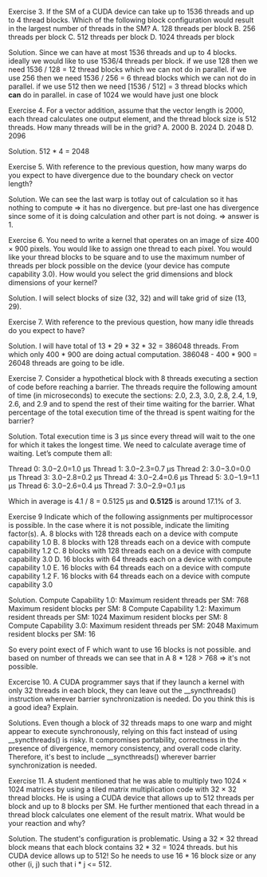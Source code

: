 Exercise 3.
If the SM of a CUDA device can take up to 1536 threads and up to 4 thread
blocks. Which of the following block configuration would result in the largest
number of threads in the SM?
A. 128 threads per block
B. 256 threads per block
C. 512 threads per block
D. 1024 threads per block

Solution.
Since we can have at most 1536 threads and up to 4 blocks. ideally we would like to use 1536/4 threads per block.
if we use 128 then we need 1536 / 128 = 12 thread blocks which we can not do in parallel.
if we use 256 then we need 1536 / 256 = 6 thread blocks which we can not do in parallel.
if we use 512 then we need [1536 / 512] = 3 thread blocks which **can** do in parallel.
in case of 1024 we would have just one block

Exercise 4.
For a vector addition, assume that the vector length is 2000, each thread
calculates one output element, and the thread block size is 512 threads. How
many threads will be in the grid?
A. 2000
B. 2024
D. 2048
D. 2096

Solution.
512 * 4 = 2048

Exercise 5.
With reference to the previous question, how many warps do you expect to
have divergence due to the boundary check on vector length?

Solution.
We can see the last warp is totlay out of calculation so it has nothing to compute => it has no divergence.
but pre-last one has divergence since some of it is doing calculation and other part is not doing. => answer is 1.

Exercise 6.
You need to write a kernel that operates on an image of size 400 × 900 pixels.
You would like to assign one thread to each pixel. You would like your thread
blocks to be square and to use the maximum number of threads per block
possible on the device (your device has compute capability 3.0). How would
you select the grid dimensions and block dimensions of your kernel?

Solution.
I will select blocks of size (32, 32) and will take grid of size (13, 29).

Exercise 7.
With reference to the previous question, how many idle threads do you expect
to have?

Solution.
I will have total of 13 * 29 * 32 * 32 = 386048 threads. From which only 400 * 900 are doing actual computation.
386048 - 400 * 900 = 26048 threads are going to be idle.


Exercise 7.
Consider a hypothetical block with 8 threads executing a section of code
before reaching a barrier. The threads require the following amount of time
(in microseconds) to execute the sections: 2.0, 2.3, 3.0, 2.8, 2.4, 1.9, 2.6, and
2.9 and to spend the rest of their time waiting for the barrier. What percentage
of the total execution time of the thread is spent waiting for the barrier?

Solution.
Total execution time is 3 μs since every thread will wait to the one for which it takes the longest time.
We need to calculate average time of waiting.
Let’s compute them all:

Thread 0: 3.0−2.0=1.0 μs
Thread 1: 3.0−2.3=0.7 μs
Thread 2: 3.0−3.0=0.0 μs
Thread 3: 3.0−2.8=0.2 μs
Thread 4: 3.0−2.4=0.6 μs
Thread 5: 3.0−1.9=1.1 μs
Thread 6: 3.0−2.6=0.4 μs
Thread 7: 3.0−2.9=0.1 μs

Which in average is 4.1 / 8 = 0.5125 μs
and **0.5125** is around 17.1% of 3.

Exercise 9
Indicate which of the following assignments per multiprocessor is possible.
In the case where it is not possible, indicate the limiting factor(s).
A. 8 blocks with 128 threads each on a device with compute capability 1.0
B. 8 blocks with 128 threads each on a device with compute capability 1.2
C. 8 blocks with 128 threads each on a device with compute capability 3.0
D. 16 blocks with 64 threads each on a device with compute capability 1.0
E. 16 blocks with 64 threads each on a device with compute capability 1.2
F. 16 blocks with 64 threads each on a device with compute capability 3.0

Solution.
Compute Capability 1.0:
Maximum resident threads per SM: 768
Maximum resident blocks per SM: 8
Compute Capability 1.2:
Maximum resident threads per SM: 1024
Maximum resident blocks per SM: 8
Compute Capability 3.0:
Maximum resident threads per SM: 2048
Maximum resident blocks per SM: 16

So every point exect of F which want to use 16 blocks is not possible.
and based on number of threads we can see that in A 8 * 128 > 768 => it's not possible.

Excercise 10.
A CUDA programmer says that if they launch a kernel with only 32 threads
in each block, they can leave out the __syncthreads() instruction wherever
barrier synchronization is needed. Do you think this is a good idea? Explain.

Solutions.
Even though a block of 32 threads maps to one warp and might appear to execute synchronously, relying on this fact instead of using __syncthreads() is risky. It compromises portability, correctness in the presence of divergence, memory consistency, and overall code clarity. Therefore, it's best to include __syncthreads() wherever barrier synchronization is needed.

Exercise 11.
A student mentioned that he was able to multiply two 1024 × 1024 matrices
by using a tiled matrix multiplication code with 32 × 32 thread blocks.
He is using a CUDA device that allows up to 512 threads per block and up
to 8 blocks per SM. He further mentioned that each thread in a thread block
calculates one element of the result matrix. What would be your reaction
and why?

Solution.
The student's configuration is problematic. Using a 32 × 32 thread block means that each block contains 32 * 32 = 1024 threads.
but his CUDA device allows up to 512! So he needs to use 16 * 16 block size or any other (i, j) such that i * j <= 512.
